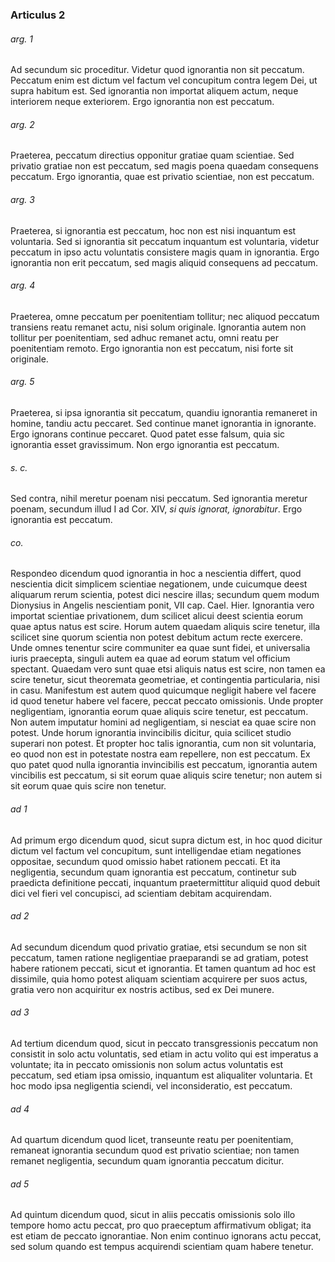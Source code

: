### Articulus 2

###### arg. 1
Ad secundum sic proceditur. Videtur quod ignorantia non sit peccatum. Peccatum enim est dictum vel factum vel concupitum contra legem Dei, ut supra habitum est. Sed ignorantia non importat aliquem actum, neque interiorem neque exteriorem. Ergo ignorantia non est peccatum.

###### arg. 2
Praeterea, peccatum directius opponitur gratiae quam scientiae. Sed privatio gratiae non est peccatum, sed magis poena quaedam consequens peccatum. Ergo ignorantia, quae est privatio scientiae, non est peccatum.

###### arg. 3
Praeterea, si ignorantia est peccatum, hoc non est nisi inquantum est voluntaria. Sed si ignorantia sit peccatum inquantum est voluntaria, videtur peccatum in ipso actu voluntatis consistere magis quam in ignorantia. Ergo ignorantia non erit peccatum, sed magis aliquid consequens ad peccatum.

###### arg. 4
Praeterea, omne peccatum per poenitentiam tollitur; nec aliquod peccatum transiens reatu remanet actu, nisi solum originale. Ignorantia autem non tollitur per poenitentiam, sed adhuc remanet actu, omni reatu per poenitentiam remoto. Ergo ignorantia non est peccatum, nisi forte sit originale.

###### arg. 5
Praeterea, si ipsa ignorantia sit peccatum, quandiu ignorantia remaneret in homine, tandiu actu peccaret. Sed continue manet ignorantia in ignorante. Ergo ignorans continue peccaret. Quod patet esse falsum, quia sic ignorantia esset gravissimum. Non ergo ignorantia est peccatum.

###### s. c.
Sed contra, nihil meretur poenam nisi peccatum. Sed ignorantia meretur poenam, secundum illud I ad Cor. XIV, *si quis ignorat, ignorabitur*. Ergo ignorantia est peccatum.

###### co.
Respondeo dicendum quod ignorantia in hoc a nescientia differt, quod nescientia dicit simplicem scientiae negationem, unde cuicumque deest aliquarum rerum scientia, potest dici nescire illas; secundum quem modum Dionysius in Angelis nescientiam ponit, VII cap. Cael. Hier. Ignorantia vero importat scientiae privationem, dum scilicet alicui deest scientia eorum quae aptus natus est scire. Horum autem quaedam aliquis scire tenetur, illa scilicet sine quorum scientia non potest debitum actum recte exercere. Unde omnes tenentur scire communiter ea quae sunt fidei, et universalia iuris praecepta, singuli autem ea quae ad eorum statum vel officium spectant. Quaedam vero sunt quae etsi aliquis natus est scire, non tamen ea scire tenetur, sicut theoremata geometriae, et contingentia particularia, nisi in casu. Manifestum est autem quod quicumque negligit habere vel facere id quod tenetur habere vel facere, peccat peccato omissionis. Unde propter negligentiam, ignorantia eorum quae aliquis scire tenetur, est peccatum. Non autem imputatur homini ad negligentiam, si nesciat ea quae scire non potest. Unde horum ignorantia invincibilis dicitur, quia scilicet studio superari non potest. Et propter hoc talis ignorantia, cum non sit voluntaria, eo quod non est in potestate nostra eam repellere, non est peccatum. Ex quo patet quod nulla ignorantia invincibilis est peccatum, ignorantia autem vincibilis est peccatum, si sit eorum quae aliquis scire tenetur; non autem si sit eorum quae quis scire non tenetur.

###### ad 1
Ad primum ergo dicendum quod, sicut supra dictum est, in hoc quod dicitur dictum vel factum vel concupitum, sunt intelligendae etiam negationes oppositae, secundum quod omissio habet rationem peccati. Et ita negligentia, secundum quam ignorantia est peccatum, continetur sub praedicta definitione peccati, inquantum praetermittitur aliquid quod debuit dici vel fieri vel concupisci, ad scientiam debitam acquirendam.

###### ad 2
Ad secundum dicendum quod privatio gratiae, etsi secundum se non sit peccatum, tamen ratione negligentiae praeparandi se ad gratiam, potest habere rationem peccati, sicut et ignorantia. Et tamen quantum ad hoc est dissimile, quia homo potest aliquam scientiam acquirere per suos actus, gratia vero non acquiritur ex nostris actibus, sed ex Dei munere.

###### ad 3
Ad tertium dicendum quod, sicut in peccato transgressionis peccatum non consistit in solo actu voluntatis, sed etiam in actu volito qui est imperatus a voluntate; ita in peccato omissionis non solum actus voluntatis est peccatum, sed etiam ipsa omissio, inquantum est aliqualiter voluntaria. Et hoc modo ipsa negligentia sciendi, vel inconsideratio, est peccatum.

###### ad 4
Ad quartum dicendum quod licet, transeunte reatu per poenitentiam, remaneat ignorantia secundum quod est privatio scientiae; non tamen remanet negligentia, secundum quam ignorantia peccatum dicitur.

###### ad 5
Ad quintum dicendum quod, sicut in aliis peccatis omissionis solo illo tempore homo actu peccat, pro quo praeceptum affirmativum obligat; ita est etiam de peccato ignorantiae. Non enim continuo ignorans actu peccat, sed solum quando est tempus acquirendi scientiam quam habere tenetur.

